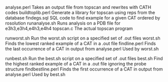 analyse.perl            Takes an output file from topscan and rewrites with CATH codes
buildtoplib.perl        Generate a library for topscan using reps from the database
findegs.sql             SQL code to find example for a given CAT ordered by rosolution
runanalyse.sh           Runs analysis on a PDB file for e3h3,e3h4,e4h3,e4h4
topscan.c               The actual topscan program

runworst.sh             Run the worst.sh script on a specified set of .out files
worst.sh                Finds the lowest ranked example of a CAT in a .out file
findline.perl           Finds the last occurrence of a CAT in output from analyse.perl
                        Used by worst.sh

runbest.sh              Run the best.sh script on a specified set of .out files
best.sh                 Find the highest ranked example of a CAT in a .out file ignoring
                        the probe structure
findbestline.perl       Finds the first occurrence of a CAT in output from analyse.perl
                        Used by best.sh
